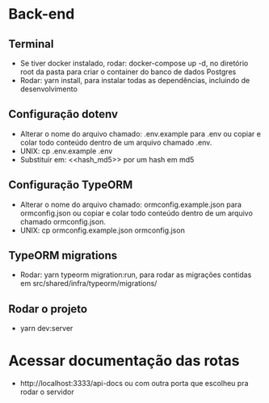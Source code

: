 # Back-end
## Terminal

- Se tiver docker instalado, rodar: docker-compose up -d, no diretório root da pasta para criar o container do banco de dados Postgres
- Rodar: yarn install, para instalar todas as dependências, incluindo de desenvolvimento

## Configuração dotenv

- Alterar o nome do arquivo chamado: .env.example para .env ou copiar e colar todo conteúdo dentro de um arquivo chamado .env.
- UNIX: cp .env.example .env
- Substituir em: <<hash_md5>> por um hash em md5
## Configuração TypeORM

- Alterar o nome do arquivo chamado: ormconfig.example.json para ormconfig.json ou copiar e colar todo conteúdo dentro de um arquivo chamado ormconfig.json.
- UNIX: cp ormconfig.example.json ormconfig.json

## TypeORM migrations

- Rodar: yarn typeorm migration:run, para rodar as migrações contidas em src/shared/infra/typeorm/migrations/

## Rodar o projeto

- yarn dev:server

# Acessar documentação das rotas

- http://localhost:3333/api-docs ou com outra porta que escolheu pra rodar o servidor


